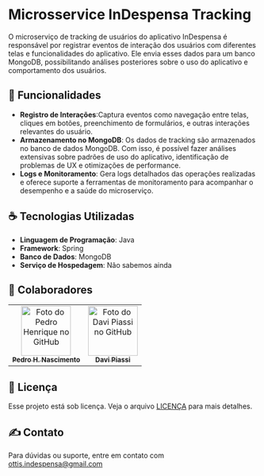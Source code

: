# Microsservice InDespensa Tracking
O microserviço de tracking de usuários do aplicativo InDespensa é responsável por registrar eventos de interação dos usuários com diferentes telas e funcionalidades do aplicativo. Ele envia esses dados para um banco MongoDB, possibilitando análises posteriores sobre o uso do aplicativo e comportamento dos usuários.

## 🚀 Funcionalidades 
- **Registro de Interações**:Captura eventos como navegação entre telas, cliques em botões, preenchimento de formulários, e outras interações relevantes do usuário.
- **Armazenamento no MongoDB**: Os dados de tracking são armazenados no banco de dados MongoDB. Com isso, é possível fazer análises extensivas sobre padrões de uso do aplicativo, identificação de problemas de UX e otimizações de performance.
- **Logs e Monitoramento**: Gera logs detalhados das operações realizadas e oferece suporte a ferramentas de monitoramento para acompanhar o desempenho e a saúde do microserviço.

## ☕ Tecnologias Utilizadas
- **Linguagem de Programação**: Java
- **Framework**: Spring
- **Banco de Dados**: MongoDB
- **Serviço de Hospedagem**: Não sabemos ainda

## 🤝 Colaboradores
<table>
  <tr>
    <td align="center">
      <a href="https://github.com/pedroggwp" title="Perfil do Pedro H. Nascimento">
        <img src="https://github.com/pedroggwp.png" width="100px;" alt="Foto do Pedro Henrique no GitHub"/><br>
        <sub>
          <b>Pedro H. Nascimento</b>
        </sub>
      </a>
    </td>
    <td align="center">
      <a href="https://github.com/Davipiassi" title="Perfil do Davi Piassi">
        <img src="https://github.com/Davipiassi.png" width="100px;" alt="Foto do Davi Piassi no GitHub"/><br>
        <sub>
          <b>Davi Piassi</b>
        </sub>
      </a>
    </td>
  </tr>
</table>

## 📝 Licença
Esse projeto está sob licença. Veja o arquivo [LICENÇA](LICENSE) para mais detalhes.

## ✍ Contato
Para dúvidas ou suporte, entre em contato com ottis.indespensa@gmail.com
